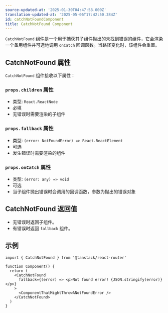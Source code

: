 ```yaml
---
source-updated-at: '2025-01-30T04:47:58.000Z'
translation-updated-at: '2025-05-06T17:42:50.384Z'
id: catchNotFoundComponent
title: CatchNotFound Component
---
```


`CatchNotFound` 组件是一个用于捕获其子组件抛出的未找到错误的组件，它会渲染一个备用组件并可选地调用 `onCatch` 回调函数。当路径变化时，该组件会重置。

## CatchNotFound 属性

`CatchNotFound` 组件接收以下属性：

### `props.children` 属性

- 类型: `React.ReactNode`
- 必填
- 无错误时需要渲染的子组件

### `props.fallback` 属性

- 类型: `(error: NotFoundError) => React.ReactElement`
- 可选
- 发生错误时需要渲染的组件

### `props.onCatch` 属性

- 类型: `(error: any) => void`
- 可选
- 当子组件抛出错误时会调用的回调函数，参数为抛出的错误对象

## CatchNotFound 返回值

- 无错误时返回子组件。
- 有错误时返回 `fallback` 组件。

## 示例

```tsx
import { CatchNotFound } from '@tanstack/react-router'

function Component() {
  return (
    <CatchNotFound
      fallback={(error) => <p>Not found error! {JSON.stringify(error)}</p>}
    >
      <ComponentThatMightThrowANotFoundError />
    </CatchNotFound>
  )
}
```
